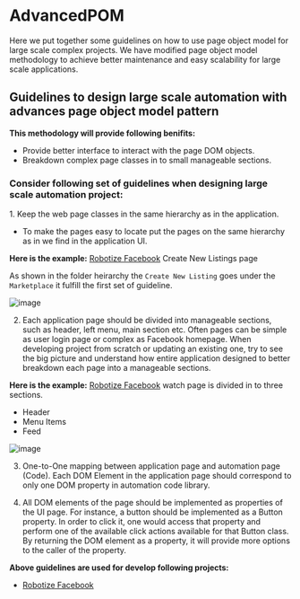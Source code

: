 # AdvancedPOM
Here we put together some guidelines on how to use page object model for large scale complex projects. 
We have modified page object model methodology to achieve better maintenance and easy scalability for large scale applications. 

<h2>Guidelines to design large scale automation with advances page object model pattern</h2>

**This methodology will provide following benifits:**
*	Provide better interface to interact with the page DOM objects.
*	Breakdown complex page classes in to small manageable sections.


<h3>Consider following set of guidelines when designing large scale automation project:</h3>
1.	Keep the web page classes in the same hierarchy as in the application.
 
 * To make the pages easy to locate put the pages on the same hierarchy as in we find in the application UI.
 
 
**Here is the example:** [Robotize Facebook](https://github.com/IRobotizeInternet/Facebook) Create New Listings page
 
 As shown in the folder heirarchy the `Create New Listing` goes under the `Marketplace` it fulfill the first set of guideline.
 
![image](https://user-images.githubusercontent.com/83523058/117238803-67c35200-ade2-11eb-8021-76cb78b23b2d.png)


 
2.	Each application page should be divided into manageable sections, such as header, left menu, main section etc. 
Often pages can be simple as user login page or complex as Facebook homepage. When developing project from scratch or updating an existing one, try to see the big picture and understand how entire application designed to better breakdown each page into a manageable sections. 

**Here is the example:** [Robotize Facebook](https://github.com/IRobotizeInternet/Facebook/tree/master/Robotize.BLL/App/LoggedIn/Pages/Watch) watch page is divided in to three sections.
* Header
* Menu Items
* Feed

![image](https://user-images.githubusercontent.com/83523058/117239249-46af3100-ade3-11eb-9e18-45b47f2d1a67.png)


3.	One-to-One mapping between application page and automation page (Code).
Each DOM Element in the application page should correspond to only one DOM property in automation code library.

4.	All DOM elements of the page should be implemented as properties of the UI page. 
For instance, a button should be implemented as a Button property. In order to click it, one would access that property and perform one of the available click actions available for that Button class. By returning the DOM element as a property, it will provide more options to the caller of the property.

**Above guidelines are used for develop following projects:**
* [Robotize Facebook](https://github.com/IRobotizeInternet/Facebook)
